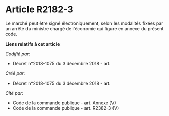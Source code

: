 # Article R2182-3

Le marché peut être signé électroniquement, selon les modalités fixées par un arrêté du ministre chargé de l'économie qui
figure en annexe du présent code.

**Liens relatifs à cet article**

_Codifié par_:

  - Décret n°2018-1075 du 3 décembre 2018 - art.

_Créé par_:

  - Décret n°2018-1075 du 3 décembre 2018 - art.

_Cité par_:

  - Code de la commande publique - art. Annexe (V)
  - Code de la commande publique - art. R2382-3 (V)

